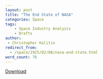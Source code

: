```yaml
---
layout: post
title: "The End State of NASA"
categories: Space
tags:
    - Space Industry Analysis
    - Drafts
author:
 - Christopher Kalitin
redirect_from:
  - /space/1925/02/08/nasa-end-state.html
word_count: 76
---
```

<head>
    <meta property="og:image" content="{{site.url}}/assets/images/nasa-end-state/msr.jpg">
</head>

<a href="{{site.url}}/assets/Christopher_Kalitin_Portfolio.pdf">Download</a>

<object data="{{site.url}}/assets/Christopher_Kalitin_Portfolio.pdf" type='application/pdf'></object>